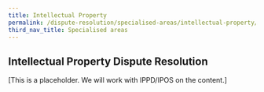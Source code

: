 ```yaml
---
title: Intellectual Property
permalink: /dispute-resolution/specialised-areas/intellectual-property/
third_nav_title: Specialised areas
---
```


## Intellectual Property Dispute Resolution

[This is a placeholder. We will work with IPPD/IPOS on the content.]
